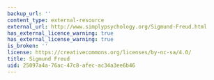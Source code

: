 ```yaml
---
backup_url: ''
content_type: external-resource
external_url: http://www.simplypsychology.org/Sigmund-Freud.html
has_external_licence_warning: true
has_external_license_warning: true
is_broken: ''
license: https://creativecommons.org/licenses/by-nc-sa/4.0/
title: Sigmund Freud
uid: 25097a4a-76ac-47c8-afec-ac34a3ee6b46
---
```

